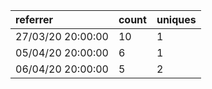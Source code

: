| referrer          | count | uniques |
| :---------------- | :---- | :------ |
| 27/03/20 20:00:00 | 10    | 1       |
| 05/04/20 20:00:00 | 6     | 1       |
| 06/04/20 20:00:00 | 5     | 2       |